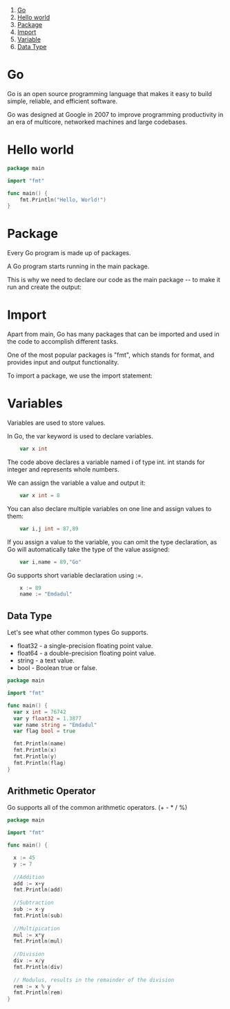 1. [Go](#go)
2. [Hello world](#hello-world)
3. [Package](#package)
4. [Import](#import)
5. [Variable](#variables)
6. [Data Type](#data-type)

# Go
Go is an open source programming language that makes it easy to build simple, reliable, and efficient software.

Go was designed at Google in 2007 to improve programming productivity in an era of multicore, networked machines and large codebases.



# Hello world
```Go
package main

import "fmt"

func main() {
    fmt.Println("Hello, World!")
} 
```
# Package 
Every Go program is made up of packages.

A Go program starts running in the main package.

This is why we need to declare our code as the main package -- to make it run and create the output:


# Import 
Apart from main, Go has many packages that can be imported and used in the code to accomplish different tasks.

One of the most popular packages is "fmt", which stands for format, and provides input and output functionality.

To import a package, we use the import statement:


# Variables

Variables are used to store values.

In Go, the var keyword is used to declare variables.

```Go
	var x int
```
The code above declares a variable named i of type int.
int stands for integer and represents whole numbers.

We can assign the variable a value and output it:

```Go
	var x int = 8
```
You can also declare multiple variables on one line and assign values to them:

```Go
	var i,j int = 87,89
```
If you assign a value to the variable, you can omit the type declaration, as Go will automatically take the type of the value assigned:

```Go
	var i,name = 89,"Go"
```
Go supports short variable declaration using :=.

```Go
	x := 89
	name := "Emdadul"
```


## Data Type ##

Let's see what other common types Go supports.
- float32 - a single-precision floating point value.
- float64 - a double-precision floating point value.
- string - a text value.
- bool - Boolean true or false.

```Go
package main

import "fmt"

func main() {
  var x int = 76742
  var y float32 = 1.3877
  var name string = "Emdadul"
  var flag bool = true

  fmt.Println(name)
  fmt.Println(x)
  fmt.Println(y)
  fmt.Println(flag)
}
```
## Arithmetic Operator ##
Go supports all of the common arithmetic operators.
(+ - * / %) 

```Go
package main

import "fmt"

func main() {

  x := 45
  y := 7
  
  //Addition
  add := x+y
  fmt.Println(add)
  
  //Subtraction
  sub := x-y
  fmt.Println(sub)
  
  //Multipication
  mul := x*y
  fmt.Println(mul)
  
  //Division 
  div := x/y
  fmt.Println(div)
      
  // Modulus, results in the remainder of the division
  rem := x % y
  fmt.Println(rem) 
}

```
